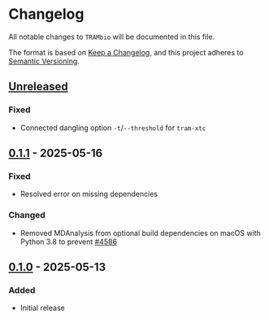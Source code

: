 # Changelog

All notable changes to `TRAMbio` will be documented in this file.

The format is based on [Keep a Changelog](https://keepachangelog.com/en/1.1.0/), and this project adheres to [Semantic Versioning](https://semver.org/spec/v2.0.0.html).

## [Unreleased]

### Fixed

- Connected dangling option `-t`/`--threshold` for `tram-xtc`

## [0.1.1] - 2025-05-16

### Fixed

- Resolved error on missing dependencies

### Changed

- Removed MDAnalysis from optional build dependencies on macOS with Python 3.8 to prevent [#4586](https://github.com/MDAnalysis/mdanalysis/issues/4586)

## [0.1.0] - 2025-05-13

### Added

- Initial release

[unreleased]: https://github.com/gate-tec/TRAMbio/compare/v0.1.1...HEAD
[0.1.1]: https://github.com/gate-tec/TRAMbio/compare/v0.1.0...v0.1.1
[0.1.0]: https://github.com/gate-tec/TRAMbio/compare/5efef2b8b03bfc0415bc84ad5e24ff013e798cf2...v0.1.0
